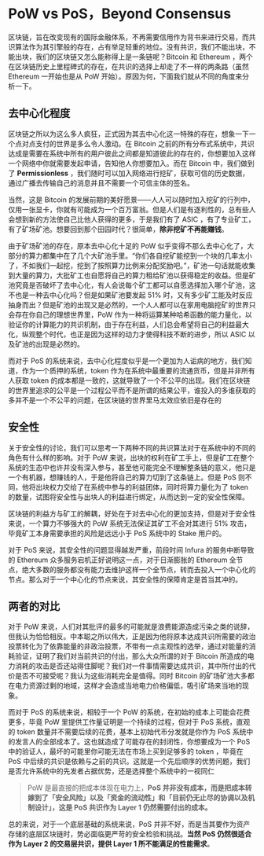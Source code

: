 # PoW vs PoS，Beyond Consensus

区块链，旨在改变现有的国际金融体系，不再需要信用作为背书来进行交易，而共识算法作为其引擎般的存在，占有举足轻重的地位。没有共识，我们不能出块，不能出块，我们的区块链又怎么能称得上是一条链呢？Bitcoin 和 Ethereum ，两个在区块链历史上里程碑式的存在，在共识的选择上却走了不一样的两条路（虽然 Ethereum 一开始也是从 PoW 开始）。原因为何，下面我们就从不同的角度来分析一下。

## 去中心化程度

区块链之所以为这么多人疯狂，正式因为其去中心化这一特殊的存在，想象一下一个点对点支付的世界是多么令人激动。在 Bitcoin 之前的所有分布式系统中，共识达成是需要在系统中所有的用户彼此之间都是知道彼此的存在的，你想要加入这样一个网络中你就需要发起申请，告知他人你想要加入。而在 Bitcoin 中，我们做到了 **Permissionless** ，我们随时可以加入网络进行挖矿，获取可信的历史数据，通过广播去传输自己的消息并且不需要一个可信主体的签名。

当然，这是 Bitcoin 的发展前期的美好愿景——人人可以随时加入挖矿的行列中，仅用一张显卡，你就有可能成为一个百万富翁。但是人们是有逐利性的，总有些人会想到新的方法使自己比他人获得的更多，于是我们有了 ASIC ，有了专业矿工，有了矿场矿池。想要回到那个田园时代？很简单，**除非挖矿不再能赚钱**。

由于矿场矿池的存在，原本去中心化十足的 PoW 似乎变得不那么去中心化了，大部分的算力都集中在了几个大矿池手里。“你们各自挖矿能挖到一个块的几率太小了，不如我们一起挖，挖到了按照算力比例来分配奖励吧。”，矿池一句话就能收集到大量的算力，大批矿工也自愿将自己的算力租给矿池以获得稳定的收益。但是矿池究竟是否破坏了去中心化，有人会说每个矿工都可以自愿选择加入哪个矿池，这不也是一种去中心化吗？但是如果矿池要发起 51% 时，又有多少矿工能及时反应抽身而出？但是矿池的出现又是必然的，一个人人都可以在家用电脑挖矿的世界只会存在你自己的理想世界里，PoW 作为一种将运算某种哈希函数的能力量化，以验证你的计算能力的共识机制，由于存在利益，人们总会希望将自己的利益最大化，纵观整个时代，也正是因为这样的动力才使得科技不断的进步，所以 ASIC 以及矿池的出现是必然的。

而对于 PoS 的系统来说，去中心化程度似乎是一个更加为人诟病的地方，我们知道，作为一个质押的系统，token 作为在系统中最重要的流通货币，但是并非所有人获取 token 的成本都是一致的，这就导致了一个不公平的出现。我们在区块链的世界里追求的公平是一个过程公平而不是所谓的结果公平，谁投入的多谁获取的多并不是一个不公平的问题，在区块链的世界里马太效应依旧是存在的



## 安全性



关于安全性的讨论，我们可以思考一下两种不同的共识算法对于在系统中的不同的角色有什么样的影响。对于 PoW 来说，出块的权利在矿工手上，但是矿工在整个系统的生态中也许并没有深入参与，甚至他可能完全不理解整条链的意义，他只是一个有机器，想赚钱的人，于是他将自己的算力切到了这条链上。但是 PoS 则不同，他将出块权力交给了在系统中参与的利益团体，同时将算力量化为了 token 的数量，试图将安全性与出块人的利益进行绑定，从而达到一定的安全性保障。

区块链的利益方与矿工的解耦，好处在于对去中心化的更加支持，但是对于安全性来说，一个算力不够强大的 PoW 系统无法保证其矿工不会对其进行 51% 攻击，毕竟矿工本身需要承担的风险是远远小于 PoS 系统中的 Stake 用户的。



对于 PoS 来说，其安全性的问题显得越发严重，前段时间 Infura 的服务中断导致的 Ethereum 众多服务宕机正好说明这一点，对于日渐膨胀的 Ethereum 全节点，绝大多数的服务都没有能力去维护这样一个全节点，转而去投入一个中心化的节点。那么对于一个中心化的节点来说，其安全性的保障肯定是首当其冲的。



## 两者的对比

对于 PoW 来说，人们对其批评的最多的可能就是浪费能源造成污染之类的说辞，但我认为恰恰相反。中本聪之所以伟大，正是因为他将原本达成共识所需要的政治投票转化为了依靠能量的非政治投票，不带有一点主观性的选举，通过对能量的消耗验证，证明了我们对当前共识的付出，那么大众所谓的对于 Bitcoin 所造成的电力消耗的攻击是否还站得住脚呢？我们对一件事情需要达成共识，其中所付出的代价是否不可接受呢？我认为这些消耗完全是值得。同时 Bitcoin 的矿场矿池大多都在电力资源过剩的地域，这样才会造成当地电力价格偏低，吸引矿场来当地的现象。

而对于 PoS 的系统来说，相较于一个 PoW 的系统，在初始的成本上可能会花费更多，毕竟 PoW 里提供工作量证明是一个持续的过程，但对于 PoS 系统，直观的 token 数量并不需要后续的花费，基本上初始代币分发就是你作为 PoS 系统中的发言人的全部成本了。这也就造成了可能存在的封闭性，你想要成为一个 PoS 中的验证人，最坏的可能里你可能无法在市场上买到足够多的 token ，毕竟在 PoS 中后续的共识是依赖与之前的共识。这就是一个先后顺序的优势问题，我们是否允许系统中的先发者占据优势，还是选择整个系统中的一视同仁

> PoW 是最直接的把成本体现在电力上，**PoS 并非没有成本，而是把成本转嫁到了「安全风险」以及「资金的流动性」和「目前仍无止尽的协调以及机制设计」，这是 PoS 共识作为 Layer 1 仍然需要付出的成本。**



总的来说，对于一个底层基础的系统来说，PoS 并非不好，而是当其要作为资产存储的底层区块链时，势必面临更严苛的安全检验和挑战。**当然 PoS 仍然很适合作为 Layer 2 的交易层共识，提供 Layer 1 所不能满足的性能需求**。